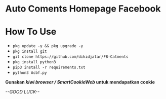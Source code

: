 # Auto Coments Homepage Facebook

# How To Use
- `pkg update -y && pkg upgrade -y`
- `pkg install git`
- `git clone https://github.com/dikidjatar/FB-Catments`
- `pkg install python3`
- `pip3 install -r requirements.txt`
- `python3 Acbf.py`

**Gunakan *kiwi browser / SmartCookieWeb* untuk mendapatkan cookie**

*--GOOD LUCK--*